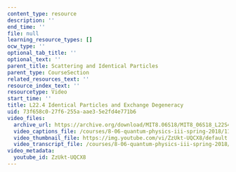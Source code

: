 ```yaml
---
content_type: resource
description: ''
end_time: ''
file: null
learning_resource_types: []
ocw_type: ''
optional_tab_title: ''
optional_text: ''
parent_title: Scattering and Identical Particles
parent_type: CourseSection
related_resources_text: ''
resource_index_text: ''
resourcetype: Video
start_time: ''
title: L22.4 Identical Particles and Exchange Degeneracy
uid: 73f658c0-27f6-255a-aae3-5e2fd4e771b6
video_files:
  archive_url: https://archive.org/download/MIT8.06S18/MIT8_06S18_L22S4_300k.mp4
  video_captions_file: /courses/8-06-quantum-physics-iii-spring-2018/11996e74ee8b5a5ab14e66550928887e_ZzUkt-UQCX8.vtt
  video_thumbnail_file: https://img.youtube.com/vi/ZzUkt-UQCX8/default.jpg
  video_transcript_file: /courses/8-06-quantum-physics-iii-spring-2018/e37d7be5639be1a79fe0c2a7fccffaf8_ZzUkt-UQCX8.pdf
video_metadata:
  youtube_id: ZzUkt-UQCX8
---
```

